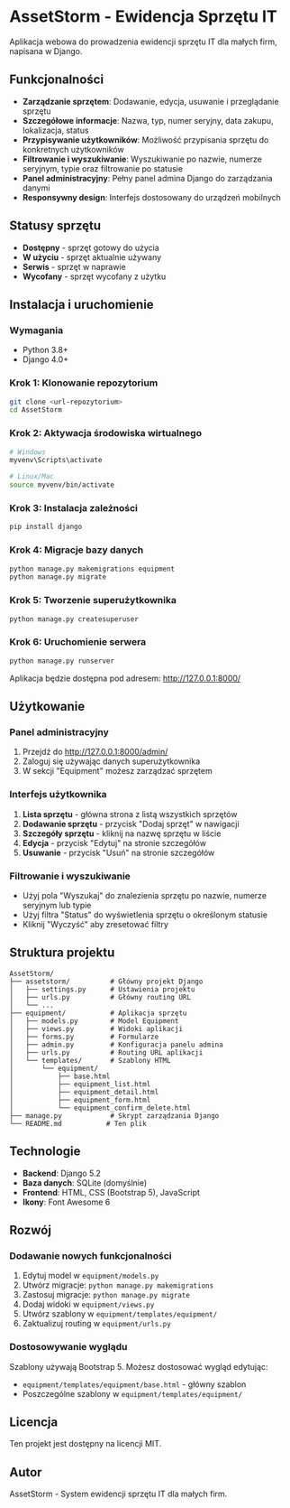 # AssetStorm - Ewidencja Sprzętu IT

Aplikacja webowa do prowadzenia ewidencji sprzętu IT dla małych firm, napisana w Django.

## Funkcjonalności

- **Zarządzanie sprzętem**: Dodawanie, edycja, usuwanie i przeglądanie sprzętu
- **Szczegółowe informacje**: Nazwa, typ, numer seryjny, data zakupu, lokalizacja, status
- **Przypisywanie użytkowników**: Możliwość przypisania sprzętu do konkretnych użytkowników
- **Filtrowanie i wyszukiwanie**: Wyszukiwanie po nazwie, numerze seryjnym, typie oraz filtrowanie po statusie
- **Panel administracyjny**: Pełny panel admina Django do zarządzania danymi
- **Responsywny design**: Interfejs dostosowany do urządzeń mobilnych

## Statusy sprzętu

- **Dostępny** - sprzęt gotowy do użycia
- **W użyciu** - sprzęt aktualnie używany
- **Serwis** - sprzęt w naprawie
- **Wycofany** - sprzęt wycofany z użytku

## Instalacja i uruchomienie

### Wymagania

- Python 3.8+
- Django 4.0+

### Krok 1: Klonowanie repozytorium

```bash
git clone <url-repozytorium>
cd AssetStorm
```

### Krok 2: Aktywacja środowiska wirtualnego

```bash
# Windows
myvenv\Scripts\activate

# Linux/Mac
source myvenv/bin/activate
```

### Krok 3: Instalacja zależności

```bash
pip install django
```

### Krok 4: Migracje bazy danych

```bash
python manage.py makemigrations equipment
python manage.py migrate
```

### Krok 5: Tworzenie superużytkownika

```bash
python manage.py createsuperuser
```

### Krok 6: Uruchomienie serwera

```bash
python manage.py runserver
```

Aplikacja będzie dostępna pod adresem: http://127.0.0.1:8000/

## Użytkowanie

### Panel administracyjny

1. Przejdź do http://127.0.0.1:8000/admin/
2. Zaloguj się używając danych superużytkownika
3. W sekcji "Equipment" możesz zarządzać sprzętem

### Interfejs użytkownika

1. **Lista sprzętu** - główna strona z listą wszystkich sprzętów
2. **Dodawanie sprzętu** - przycisk "Dodaj sprzęt" w nawigacji
3. **Szczegóły sprzętu** - kliknij na nazwę sprzętu w liście
4. **Edycja** - przycisk "Edytuj" na stronie szczegółów
5. **Usuwanie** - przycisk "Usuń" na stronie szczegółów

### Filtrowanie i wyszukiwanie

- Użyj pola "Wyszukaj" do znalezienia sprzętu po nazwie, numerze seryjnym lub typie
- Użyj filtra "Status" do wyświetlenia sprzętu o określonym statusie
- Kliknij "Wyczyść" aby zresetować filtry

## Struktura projektu

```
AssetStorm/
├── assetstorm/          # Główny projekt Django
│   ├── settings.py      # Ustawienia projektu
│   ├── urls.py          # Główny routing URL
│   └── ...
├── equipment/           # Aplikacja sprzętu
│   ├── models.py        # Model Equipment
│   ├── views.py         # Widoki aplikacji
│   ├── forms.py         # Formularze
│   ├── admin.py         # Konfiguracja panelu admina
│   ├── urls.py          # Routing URL aplikacji
│   └── templates/       # Szablony HTML
│       └── equipment/
│           ├── base.html
│           ├── equipment_list.html
│           ├── equipment_detail.html
│           ├── equipment_form.html
│           └── equipment_confirm_delete.html
├── manage.py            # Skrypt zarządzania Django
└── README.md           # Ten plik
```

## Technologie

- **Backend**: Django 5.2
- **Baza danych**: SQLite (domyślnie)
- **Frontend**: HTML, CSS (Bootstrap 5), JavaScript
- **Ikony**: Font Awesome 6

## Rozwój

### Dodawanie nowych funkcjonalności

1. Edytuj model w `equipment/models.py`
2. Utwórz migracje: `python manage.py makemigrations`
3. Zastosuj migracje: `python manage.py migrate`
4. Dodaj widoki w `equipment/views.py`
5. Utwórz szablony w `equipment/templates/equipment/`
6. Zaktualizuj routing w `equipment/urls.py`

### Dostosowywanie wyglądu

Szablony używają Bootstrap 5. Możesz dostosować wygląd edytując:
- `equipment/templates/equipment/base.html` - główny szablon
- Poszczególne szablony w `equipment/templates/equipment/`

## Licencja

Ten projekt jest dostępny na licencji MIT.

## Autor

AssetStorm - System ewidencji sprzętu IT dla małych firm. 